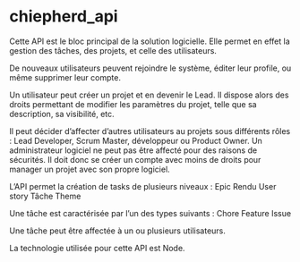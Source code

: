 # chiepherd_api

Cette API est le bloc principal de la solution logicielle. Elle permet en effet la gestion des tâches, des projets, et celle des utilisateurs.

De nouveaux utilisateurs peuvent rejoindre le système, éditer leur profile, ou même supprimer leur compte.

Un utilisateur peut créer un projet et en devenir le Lead. Il dispose alors des droits permettant de modifier les paramètres du projet, telle que sa description, sa visibilité, etc.

Il peut décider d’affecter d’autres utilisateurs au projets sous différents rôles : Lead Developer, Scrum Master, développeur ou Product Owner. Un administrateur logiciel ne peut pas être affecté pour des raisons de sécurités. Il doit donc se créer un compte avec moins de droits pour manager un projet avec son propre logiciel.

L’API permet la création de tasks de plusieurs niveaux :
Epic
Rendu
User story
Tâche
Theme

Une tâche est caractérisée par l’un des types suivants :
Chore
Feature
Issue

Une tâche peut être affectée à un ou plusieurs utilisateurs.

La technologie utilisée pour cette API est Node.
